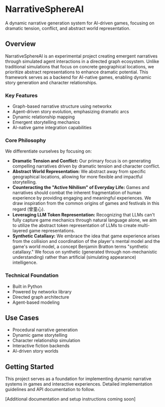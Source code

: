 # NarrativeSphereAI

A dynamic narrative generation system for AI-driven games, focusing on dramatic tension, conflict, and abstract world representation.

## Overview
NarrativeSphereAI is an experimental project creating emergent narratives through simulated agent interactions in a directed graph ecosystem. Unlike traditional simulations that focus on concrete geographical locations, we prioritize abstract representations to enhance dramatic potential. This framework serves as a backend for AI-native games, enabling dynamic story generation and character relationships.

### Key Features
- Graph-based narrative structure using networkx
- Agent-driven story evolution, emphasizing dramatic arcs
- Dynamic relationship mapping
- Emergent storytelling mechanics
- AI-native game integration capabilities

### Core Philosophy

We differentiate ourselves by focusing on:

- **Dramatic Tension and Conflict:** Our primary focus is on generating compelling narratives driven by dramatic tension and character conflict.
- **Abstract World Representation:** We abstract away from specific geographical locations, allowing for more flexible and impactful storytelling.
- **Counteracting the "Active Nihilism" of Everyday Life:** Games and narratives should combat the inherent fragmentation of human experience by providing engaging and meaningful experiences. We draw inspiration from the common origins of games and festivals in this regard (曾童心).
- **Leveraging LLM Token Representation:** Recognizing that LLMs can't fully capture game mechanics through natural language alone, we aim to utilize the abstract token representation of LLMs to create multi-layered game representations.
- **Synthetic Catallaxy:** We embrace the idea that game experience arises from the collision and coordination of the player's mental model and the game's world model, a concept Benjamin Bratton terms "synthetic catallaxy." We focus on synthetic (generated through non-mechanistic understanding) rather than artificial (simulating appearance) intelligence.

### Technical Foundation
- Built in Python
- Powered by networkx library
- Directed graph architecture
- Agent-based modeling

## Use Cases
- Procedural narrative generation
- Dynamic game storytelling
- Character relationship simulation
- Interactive fiction backends
- AI-driven story worlds

## Getting Started
This project serves as a foundation for implementing dynamic narrative systems in games and interactive experiences. Detailed implementation guidelines and API documentation to follow.

[Additional documentation and setup instructions coming soon]